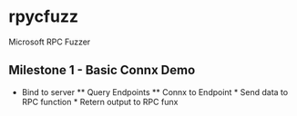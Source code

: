 # rpycfuzz

Microsoft RPC Fuzzer

## Milestone 1 - Basic Connx Demo

* Bind to server
    ** Query Endpoints
** Connx to Endpoint
        * Send data to RPC function
        * Retern output to RPC funx
